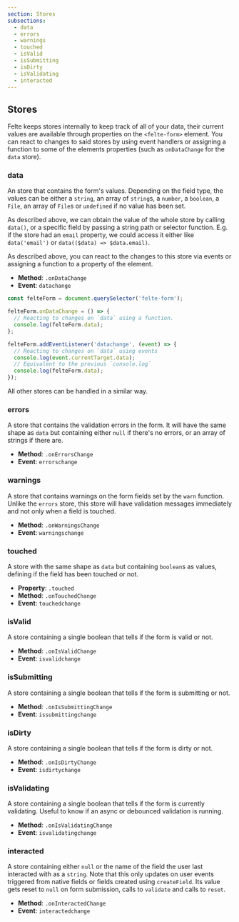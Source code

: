 ```yaml
---
section: Stores
subsections:
  - data
  - errors
  - warnings
  - touched
  - isValid
  - isSubmitting
  - isDirty
  - isValidating
  - interacted
---
```


## Stores

Felte keeps stores internally to keep track of all of your data, their current values are available through properties on the `<felte-form>` element. You can react to changes to said stores by using event handlers or assigning a function to some of the elements properties (such as `onDataChange` for the `data` store).

### data

An store that contains the form's values. Depending on the field type, the values can be either a `string`, an array of `string`s, a `number`, a `boolean`, a `File`, an array of `File`s or `undefined` if no value has been set.

As described above, we can obtain the value of the whole store by calling `data()`, or a specific field by passing a string path or selector function. E.g. if the store had an `email` property, we could access it either like `data('email')` or `data(($data) => $data.email)`.

As described above, you can react to the changes to this store via events or assigning a function to a property of the element.

- **Method**: `.onDataChange`
- **Event**: `datachange`

```javascript
const felteForm = document.querySelector('felte-form');

felteForm.onDataChange = () => {
  // Reacting to changes on `data` using a function.
  console.log(felteForm.data);
};

felteForm.addEventListener('datachange', (event) => {
  // Reacting to changes on `data` using events
  console.log(event.currentTarget.data);
  // Equivalent to the previous `console.log`
  console.log(felteForm.data);
});
```

All other stores can be handled in a similar way.

### errors

A store that contains the validation errors in the form. It will have the same shape as `data` but containing either `null` if there's no errors, or an array of strings if there are.

- **Method**: `.onErrorsChange`
- **Event**: `errorschange`

### warnings

A store that contains warnings on the form fields set by the `warn` function. Unlike the `errors` store, this store will have validation messages immediately and not only when a field is touched.

- **Method**: `.onWarningsChange`
- **Event**: `warningschange`

### touched

A store with the same shape as `data` but containing `boolean`s as values, defining if the field has been touched or not.

- **Property**: `.touched`
- **Method**: `.onTouchedChange`
- **Event**: `touchedchange`

### isValid

A store containing a single boolean that tells if the form is valid or not.

- **Method**: `.onIsValidChange`
- **Event**: `isvalidchange`

### isSubmitting

A store containing a single boolean that tells if the form is submitting or not.

- **Method**: `.onIsSubmittingChange`
- **Event**: `issubmittingchange`

### isDirty

A store containing a single boolean that tells if the form is dirty or not.

- **Method**: `.onIsDirtyChange`
- **Event**: `isdirtychange`

### isValidating

A store containing a single boolean that tells if the form is currently validating. Useful to know if an async or debounced validation is running.

- **Method**: `.onIsValidatingChange`
- **Event**: `isvalidatingchange`

### interacted

A store containing either `null` or the name of the field the user last interacted with as a `string`. Note that this only updates on user events triggered from native fields or fields created using `createField`. Its value gets reset to `null` on form submission, calls to `validate` and calls to `reset`.

- **Method**: `.onInteractedChange`
- **Event**: `interactedchange`

